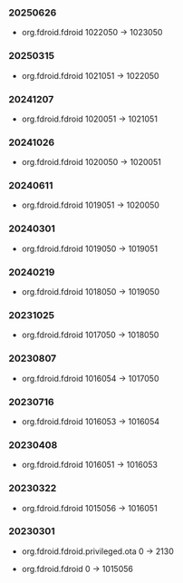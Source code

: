 ### 20250626

- org.fdroid.fdroid 1022050 -> 1023050

### 20250315

- org.fdroid.fdroid 1021051 -> 1022050

### 20241207

- org.fdroid.fdroid 1020051 -> 1021051

### 20241026

- org.fdroid.fdroid 1020050 -> 1020051

### 20240611

- org.fdroid.fdroid 1019051 -> 1020050

### 20240301

- org.fdroid.fdroid 1019050 -> 1019051

### 20240219

- org.fdroid.fdroid 1018050 -> 1019050

### 20231025

- org.fdroid.fdroid 1017050 -> 1018050

### 20230807

- org.fdroid.fdroid 1016054 -> 1017050

### 20230716

- org.fdroid.fdroid 1016053 -> 1016054

### 20230408

- org.fdroid.fdroid 1016051 -> 1016053

### 20230322

- org.fdroid.fdroid 1015056 -> 1016051

### 20230301

- org.fdroid.fdroid.privileged.ota 0 -> 2130

- org.fdroid.fdroid 0 -> 1015056

